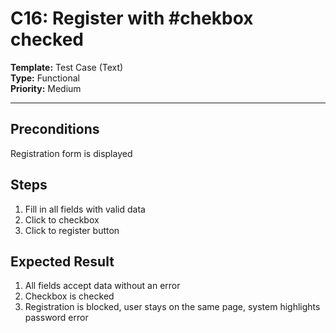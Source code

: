 # C16: Register with #chekbox checked

**Template:** Test Case (Text)  
**Type:** Functional  
**Priority:** Medium  

---

## Preconditions
Registration form is displayed

## Steps
1. Fill in all fields with valid data
2. Click to checkbox
3. Click to register button

## Expected Result
1. All fields accept data without an error
2. Checkbox is checked
3. Registration is blocked, user stays on the same page, system highlights password error
